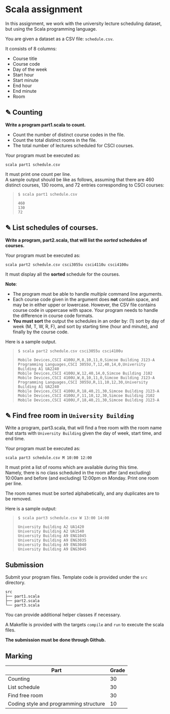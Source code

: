# Scala assignment

In this assignment, we work with the university lecture scheduling dataset, 
but using the Scala programming language.

You are given a dataset as a CSV file: `schedule.csv`.

It consists of 8 columns:

- Course title
- Course code
- Day of the week
- Start hour 
- Start minute
- End hour 
- End minute
- Room

## ✎ Counting

**Write a program part1.scala to count.**

- Count the number of distinct course codes in the file.
- Count the total distinct rooms in the file.
- The total number of lectures scheduled for CSCI courses.

    
Your program must be executed as:

	scala part1 schedule.csv

It must print one count per line.  
A sample output should be like as follows, assuming that there are
460 distinct courses, 130 rooms, and 72 entries corresponding
to CSCI courses:

> ```
> $ scala part1 schedule.csv
> 
> 460
> 130
> 72
> ```

## ✎ List schedules of courses.

**Write a program, part2.scala, that will list the _sorted_ schedules of courses.**

Your program must be executed as:

	scala part2 schedule.csv csci3055u csci4110u csci4100u

It must display all the **sorted** schedule for the courses.

**Note**:

- The program must be able to handle _multiple_ command line arguments.
- Each course code given in the argument does **not** contain space, and may be in either upper or lowercase.  However, the CSV file contains course code in uppercase with space.
Your program needs to handle the difference in course code formats.
- **You must sort** the output the schedules in an order by: (1) sort by day of week (M, T, W, R, F), and sort by starting
time (hour and minute), and finally by the course code.

Here is a sample output.

> ```
> $ scala part2 schedule.csv csci3055u csci4100u
> 
> Mobile Devices,CSCI 4100U,M,8,10,11,0,Simcoe Building J123-A
> Programming Languages,CSCI 3055U,T,12,40,14,0,University Building A1 UA2240
> Mobile Devices,CSCI 4100U,W,12,40,14,0,Simcoe Building J102
> Mobile Devices,CSCI 4100U,W,8,10,11,0,Simcoe Building J123-A
> Programming Languages,CSCI 3055U,R,11,10,12,30,University Building A1 UA2240
> Mobile Devices,CSCI 4100U,R,18,40,21,30,Simcoe Building J123-A
> Mobile Devices,CSCI 4100U,F,11,10,12,30,Simcoe Building J102
> Mobile Devices,CSCI 4100U,F,18,40,21,30,Simcoe Building J123-A
> ```

## ✎ Find free room in `University Building`

Write a program, part3.scala, that will find a free room with the room name that starts with `University Building` given the day of week, start time, and end time.

Your program must be executed as:

	scala part3 schedule.csv M 10:00 12:00

It must print a list of rooms which are available during this time.  
Namely, there is no class scheduled in the room after (and excluding) 10:00am and before (and excluding) 12:00pm on Monday.  Print one room per line.

The room names must be sorted alphabetically,
and any duplicates are to be removed.

Here is a sample output:

> ```
> $ scala part3 schedule.csv W 13:00 14:00
> 
> University Building A2 UA1420
> University Building A2 UA1540
> University Building A9 ENG1045
> University Building A9 ENG3035
> University Building A9 ENG3040
> University Building A9 ENG3045
> ```

## Submission

Submit your program files. Template code is provided under the `src` directory.

```
src
├── part1.scala
├── part2.scala
└── part3.scala
```

You can provide additional helper classes if necessary.

A Makefile is provided with the targets `compile` and `run`
to execute the scala files.

**The submission must be done through Github.**

## Marking

| Part   | Grade |
|--------|-------|
| Counting | 30 |
| List schedule | 30 |
| Find free room | 30 |
| Coding style and programming structure | 10 |

